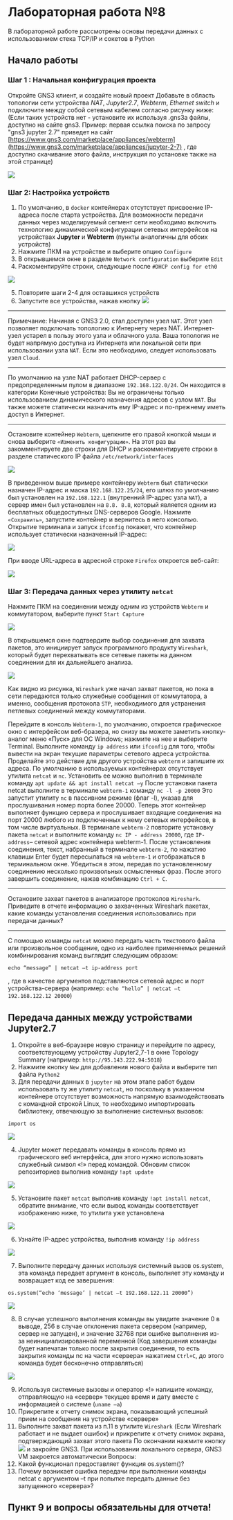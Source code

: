 # Лабораторная работа №8
В лабораторной работе рассмотрены основы передачи данных с использованием стека TCP/IP и сокетов в Python
## Начало работы

### Шаг 1 : Начальная конфигурация проекта
Откройте GNS3 клиент, и создайте новый проект
Добавьте в область топологии сети устройства *NAT*, *Jupyter2.7*, *Webterm*, *Ethernet switch* и подключите между собой сетевым кабелем согласно рисунку ниже:
(Если таких устройств нет - установите их используя .gns3a файлы, доступно на сайте gns3. Пример: первая ссылка поиска по запросу "gns3 jupyter 2.7" приведет на сайт [https://www.gns3.com/marketplace/appliances/webterm](https://www.gns3.com/marketplace/appliances/jupyter-2-7) , где доступно скачивание этого файла, инструкция по установке также на этой странице)

![](../image/netcat/netcat_1.png)


### Шаг 2: Настройка устройств

1.	По умолчанию, в `docker` контейнерах отсутствует присвоение IP-адреса после старта устройства. Для возможности передачи данных через моделируемый сегмент сети необходимо включить технологию динамической конфигурации сетевых интерфейсов на устройствах **Jupyter** и **Webterm** (пункты аналогичны для обоих устройств)
2.	Нажмите ПКМ на устройстве и выберите опцию `Configure`
3.	В открывшемся окне в разделе `Network configuration` выберите `Edit`
4.	Раскоментируйте строки, следующие после `#DHCP config for eth0`

![](../image/netcat/netcat_2.png)

5.	Повторите шаги 2-4 для оставшихся устройств
6.	Запустите все устройства, нажав кнопку ![](../image/netcat/netcat_3.png) 

__________
Примечание: Начиная с GNS3 2.0, стал доступен узел `NAT`. Этот узел позволяет подключать топологию к Интернету через NAT. Интернет-узел устарел в пользу этого узла и облачного узла. Ваша топология не будет напрямую доступна из Интернета или локальной сети при использовании узла `NAT`. Если это необходимо, следует использовать узел `Cloud`. 
__________
По умолчанию на узле NAT работает DHCP-сервер с предопределенным пулом в диапазоне `192.168.122.0/24`. Он находится в категории Конечные устройства:
Вы не ограничены только использованием динамического назначения адресов с узлом `NAT`. Вы также можете статически назначить ему IP-адрес и по-прежнему иметь доступ в Интернет.
__________


Остановите контейнер `Webterm`, щелкните его правой кнопкой мыши и снова выберите `«Изменить конфигурацию»`.
На этот раз вы закомментируете две строки для DHCP и раскомментируете строки в разделе статического IP файла `/etc/network/interfaces`

![](../image/netcat/netcat_4.png)

В приведенном выше примере контейнеру `Webterm` был статически назначен IP-адрес и маска `192.168.122.25/24`, его шлюз по умолчанию был установлен на `192.168.122.1` (внутренний IP-адрес узла `NAT`), а сервер имен был установлен на `8.8. 8.8`, который является одним из бесплатных общедоступных DNS-серверов Google.
Нажмите `«Сохранить»`, запустите контейнер и вернитесь в него консолью. Открытие терминала и запуск `ifconfig` покажет, что контейнер использует статически назначенный IP-адрес:

![](../image/netcat/netcat_5.png)

При вводе URL-адреса в адресной строке `Firefox` откроется веб-сайт:

![](../image/netcat/netcat_6.png)

### Шаг 3: Передача данных через утилиту `netcat`
Нажмите ПКМ на соединении между одним из устройств `Webterm` и коммутатором, выберите пункт `Start Capture`

![](../image/netcat/netcat_7.png)

В открывшемся окне подтвердите выбор соединения для захвата пакетов, это инициирует запуск программного продукту `Wireshark`, который будет перехватывать все сетевые пакеты на данном соединении для их дальнейшего анализа.

![](../image/netcat/netcat_8.png)

Как видно из рисунка, `Wireshark` уже начал захват пакетов, но пока в сети передаются только служебные сообщения от коммутатора, а именно, сообщения протокола `STP`, необходимого для  устранения петлевых соединений между коммутаторами.

Перейдите в консоль `Webterm-1`, по умолчанию, откроется графическое окно с интерфейсом веб-бразера, но снизу вы можете заметить кнопку-аналог меню «Пуск» для ОС Windows; нажмите на нее и выберите Terminal. Выполните команду `ip address` или `ifconfig` для того, чтобы вывести на экран текущие параметры сетевого адреса устройства. Проделайте это действие для другого устройства `webterm` и запишите их адреса.
По умолчанию в используемых контейнерах отсутствует утилита `netcat` и `nc`. Установить ее можно выполнив в терминале команду `apt update && apt install netcat –y`
После установки пакета netcat выполните в терминале `webterm-1` команду `nc -l -p 20000` Это запустит утилиту `nc` в пассивном режиме (флаг -l), указав для прослушивания номер порта более 20000. Теперь этот контейнер выполняет функцию сервера и прослушивает входящие соединения на порт 20000 любого из подключенных к нему сетевых интерфейсов, в том числе виртуальных.
В терминале `webterm-2` повторите установку пакета `netcat` и выполните команду `nc IP - address 20000`, где `IP-address`– сетевой адрес контейнера webterm-1.
После установления соединения, текст, набранный в терминале `webterm-2`, по нажатию клавиши Enter будет пересылаться на `webterm-1` и отображаться в терминальном окне. Убедиться в этом, передав по установленному соединению несколько произвольных осмысленных фраз. После этого завершить соединение, нажав комбинацию `Ctrl + C`.
__________
Остановите захват пакетов в анализаторе протоколов `Wireshark`. Приведите в отчете информацию о захваченных Wireshark пакетах, какие команды установления соединения использовались при передачи данных?
___________
С помощью команды `netcat` можно передать часть текстового файла или произвольное сообщение, одно из наиболее применяемых решений комбинирования команд выглядит следующим образом:
```
echo “message” | netcat –t ip-address port
```
, где в качестве аргументов подставляются сетевой адрес и порт устройства-сервера (например: `echo “hello” | netcat –t 192.168.122.12 20000`)
## Передача данных между устройствами Jupyter2.7
1.	Откройте в веб-браузере новую страницу и перейдите по адресу, соответствующему устройству Jupyter2,7-1 в окне Topology Summary (например: `http://95.143.222.94:5018`)
2.	Нажмите кнопку `New` для добавления нового файла и выберите тип файла `Python2`
3.	Для передачи данных в `jupyter` на этом этапе работ будем использовать ту же утилиту `netcat`, но поскольку в указанном контейнере отсутствует возможность напрямую взаимодействовать с командной строкой Linux, то необходимо импортировать библиотеку, отвечающую за выполнение системных вызовов: 
```
import os
```

![](../image/netcat/netcat_9.png)

4.	Jupyter может передавать команды в консоль прямо из графического веб интерфейса, для этого нужно использовать служебный символ «!» перед командой. Обновим список репозиториев выполнив команду `!apt update`

![](../image/netcat/netcat_10.png)

5.	Установите пакет `netcat` выполнив команду `!apt install netcat`, обратите внимание, что если вывод команды соответствует изображению ниже, то утилита уже установлена

![](../image/netcat/netcat_11.png)

6.	Узнайте IP-адрес устройства, выполнив команду `!ip address`

![](../image/netcat/netcat_12.png)

7.	Выполните передачу данных используя системный вызов os.system, эта команда передает аргумент в консоль, выполняет эту команду и возвращает код ее завершения: 
```
os.system(“echo ‘message’ | netcat –t 192.168.122.11 20000”)
``` 

![](../image/netcat/netcat_13.png)

8.	В случае успешного выполнения команды вы увидите значение 0 в выводе, 256 в случае отклонения пакета сервером (например, сервер не запущен), и значение 32768 при ошибке выполнения из-за неинициализированной переменной (Код завершения команды будет напечатан только после закрытия соединения, то есть закрытия команды nc на части «сервера» нажатием `Сtrl+C`, до этого команда будет бесконечно отправляться)

![](../image/netcat/netcat_14.png)

9.	Используя системные вызовы и оператор «!» напишите команду, отправляющую на «сервер» текущее время и дату вместе с информацией о системе (`uname –a`)
10.	Прикрепите к отчету снимок экрана, показывающий успешный прием на сообщения на устройстве «сервере»
11.	Выполните захват пакета из п.11 в утилите `Wireshark` (Если Wireshark работает и не выдает ошибок) и прикрепите к отчету снимок экрана, подтверждающий захват этого пакета
По окончании нажмите кнопку ![](../image/netcat/netcat_15.png) и закройте GNS3. При использовании локального сервера, GNS3 VM закроется автоматически
Вопросы:
1.	Какой функционал предоставляет функция os.system()?
2.	Почему возникает ошибка передачи при выполнении команды netcat с аргументом –t при попытке передать данные без запущенного «сервера»?

## Пункт 9 и вопросы обязательны для отчета!
